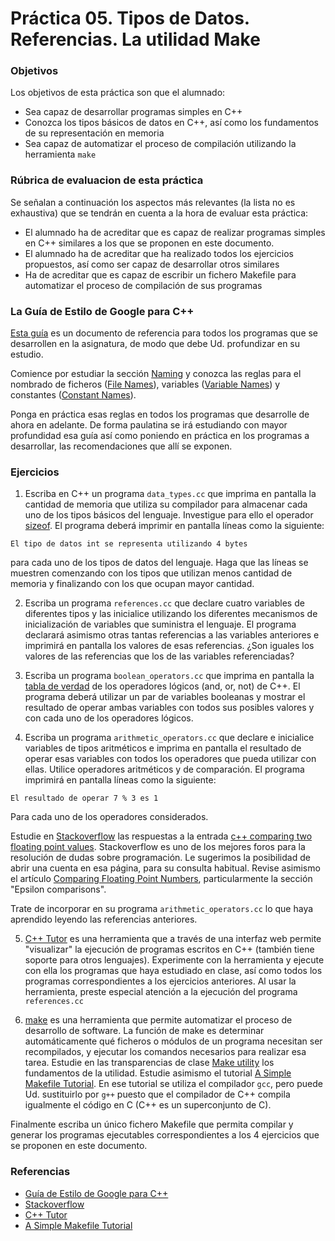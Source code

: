 # Práctica 05. Tipos de Datos. Referencias. La utilidad Make

### Objetivos
Los objetivos de esta práctica son que el alumnado:

* Sea capaz de desarrollar programas simples en C++
* Conozca los tipos básicos de datos en C++, así como los fundamentos de su representación en memoria
* Sea capaz de automatizar el proceso de compilación utilizando la herramienta `make`


### Rúbrica de evaluacion de esta práctica
Se señalan a continuación los aspectos más relevantes (la lista no es exhaustiva)
que se tendrán en cuenta a la hora de evaluar esta práctica:
* El alumnado ha de acreditar que es capaz de realizar programas simples en C++ similares a los que se
  proponen en este documento.
* El alumnado ha de acreditar que ha realizado todos los ejercicios propuestos, así como ser capaz de
  desarrollar otros similares
* Ha de acreditar que es capaz de escribir un fichero Makefile para automatizar el proceso de compilación de
  sus programas

### La Guía de Estilo de Google para C++
[Esta guía](https://google.github.io/styleguide/cppguide.html) es un documento de referencia para todos los
programas que se desarrollen en la asignatura, de modo que debe Ud. profundizar en su estudio.


Comience por estudiar la sección [Naming](https://google.github.io/styleguide/cppguide.html#Naming)
y conozca las reglas para el nombrado de ficheros ([File Names](https://google.github.io/styleguide/cppguide.html#File_Names)), 
variables ([Variable Names](https://google.github.io/styleguide/cppguide.html#Variable_Names)) y constantes
([Constant Names](https://google.github.io/styleguide/cppguide.html#Constant_Names)).

Ponga en práctica esas reglas en todos los programas que desarrolle de ahora en adelante.
De forma paulatina se irá estudiando con mayor profundidad esa guía así como poniendo en práctica en los
programas a desarrollar, las recomendaciones que allí se exponen.

### Ejercicios 
1. Escriba en C++ un programa `data_types.cc` que imprima en pantalla la cantidad de memoria que utiliza su compilador para
almacenar cada uno de los tipos básicos del lenguaje.
Investigue para ello el operador [sizeof](https://en.wikipedia.org/wiki/Sizeof).
El programa deberá imprimir en pantalla líneas como la siguiente:

```
El tipo de datos int se representa utilizando 4 bytes
```
para cada uno de los tipos de datos del lenguaje.
Haga que las líneas se muestren comenzando con los tipos que utilizan menos cantidad de memoria y finalizando
con los que ocupan mayor cantidad.

2. Escriba un programa `references.cc` que declare cuatro variables de diferentes tipos y las inicialice
utilizando los diferentes mecanismos de inicialización de variables que suministra el lenguaje.
El programa declarará asimismo otras tantas referencias a las variables anteriores e imprimirá en pantalla los valores de esas
referencias. 
¿Son iguales los valores de las referencias que los de las variables referenciadas?

3. Escriba un programa `boolean_operators.cc` que imprima en pantalla la
[tabla de verdad](https://en.wikipedia.org/wiki/Truth_table#Truth_table_for_all_binary_logical_operators)
de los operadores lógicos (and, or, not) de C++.
El programa deberá utilizar un par de variables booleanas y mostrar el resultado de operar ambas variables con
todos sus posibles valores y con cada uno de los operadores lógicos.

4. Escriba un programa `arithmetic_operators.cc` que declare e inicialice variables de tipos aritméticos e
imprima en pantalla el resultado de operar esas variables con todos los operadores que pueda utilizar con
ellas.
Utilice operadores aritméticos y de comparación.
El programa imprimirá en pantalla líneas como la siguiente:
```
El resultado de operar 7 % 3 es 1
```
Para cada uno de los operadores considerados.

Estudie en [Stackoverflow](https://stackoverflow.com/) las respuestas a la entrada 
[c++ comparing two floating point values](https://stackoverflow.com/questions/5064377/c-comparing-two-floating-point-values).
Stackoverflow es uno de los mejores foros para la resolución de dudas sobre programación.
Le sugerimos la posibilidad de abrir una cuenta en esa página, para su consulta habitual.
Revise asimismo el artículo 
[Comparing Floating Point Numbers](https://randomascii.wordpress.com/2012/02/25/comparing-floating-point-numbers-2012-edition/), 
particularmente la sección "Epsilon comparisons".

Trate de incorporar en su programa `arithmetic_operators.cc` lo que haya aprendido leyendo las referencias
anteriores.

5. [C++ Tutor](http://pythontutor.com/cpp.html#mode=edit) es una herramienta que a través de una interfaz web
permite "visualizar" la ejecución de programas escritos en C++ (también tiene soporte para otros lenguajes).
Experimente con la herramienta y ejecute con ella los programas que haya estudiado en clase, así como todos
los programas correspondientes a los ejercicios anteriores.
Al usar la herramienta, preste especial atención a la ejecución del programa `references.cc`

6. [make](https://en.wikipedia.org/wiki/Make_(software)) es una herramienta que permite automatizar el proceso
de desarrollo de software.
La función de make es determinar automáticamente qué ficheros o módulos de un programa necesitan ser recompilados, 
y ejecutar los comandos necesarios para realizar esa tarea.
Estudie en las transparencias de clase 
[Make utility](https://docs.google.com/presentation/d/167rBvVIUrPAY8-7ieHnlXJ5hSstGfUIX2myyu5drCVA/edit?usp=sharing) 
los fundamentos de la utilidad.
Estudie asimismo el tutorial [A Simple Makefile Tutorial](https://cs.colby.edu/maxwell/courses/tutorials/maketutor/).
En ese tutorial se utiliza el compilador `gcc`, pero puede Ud. sustituirlo por `g++` puesto que el compilador
de C++ compila igualmente el código en C (C++ es un superconjunto de C).

Finalmente escriba un único fichero Makefile que permita compilar y generar los programas ejecutables
correspondientes a los 4 ejercicios que se proponen en este documento.

### Referencias
* [Guía de Estilo de Google para C++](https://google.github.io/styleguide/cppguide.html)
* [Stackoverflow](https://stackoverflow.com/)
* [C++ Tutor](http://pythontutor.com/cpp.html#mode=edit)
* [A Simple Makefile Tutorial](https://cs.colby.edu/maxwell/courses/tutorials/maketutor/)

